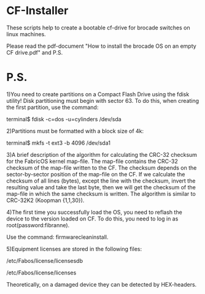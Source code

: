 # CF-Installer
These scripts help to create a bootable cf-drive for brocade switches on linux machines.

Please read the pdf-document "How to install the brocade OS on an empty CF drive.pdf" and P.S.

# P.S.
1)You need to create partitions on a Compact Flash Drive using the fdisk utility!
Disk partitioning must begin with sector 63. To do this, when creating the first partition, use the command:

terminal$ fdisk -c=dos -u=cylinders /dev/sda

2)Partitions must be formatted with a block size of 4k:

terminal$ mkfs -t ext3 -b 4096 /dev/sda1

3)A brief description of the algorithm for calculating the CRC-32 checksum for the FabricOS kernel map-file.
The map-file contains the CRC-32 checksum of the map-file written to the CF. The checksum depends on the sector-by-sector position of the map-file on the CF. If we calculate the checksum of all lines (bytes), except the line with the checksum, invert the resulting value and take the last byte, then we will get the checksum of the map-file in which the same checksum is written. The algorithm is similar to CRC-32K2 (Koopman {1,1,30}).

4)The first time you successfully load the OS, you need to reflash the device to the version loaded on CF. To do this, you need to log in as root(password:fibranne). 

Use the command: firmwarecleaninstall.

5)Equipment licenses are stored in the following files:

/etc/Fabos/license/licensesdb

/etc/Fabos/license/licenses

Theoretically, on a damaged device they can be detected by HEX-headers.
